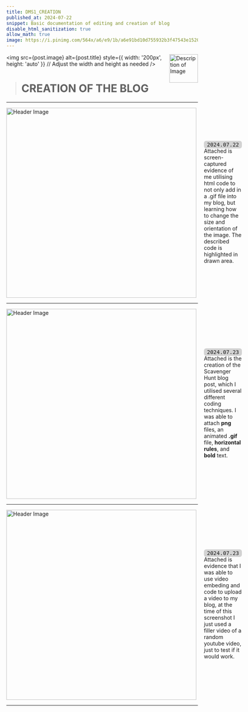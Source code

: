 ```yaml
---
title: DMS1_CREATION
published_at: 2024-07-22
snippet: Basic documentation of editing and creation of blog
disable_html_sanitization: true
allow_math: true
image: https://i.pinimg.com/564x/a6/e9/1b/a6e91bd10d755932b3f47543e1520f8f.jpg
---
```


<img src="https://www.hardjewelry.com/cdn/shop/files/ezgif.com-gif-maker_3.gif?v=1649272041" alt="Description of Image" style="float:right; margin-left:20px; width:75px; height:auto;">

<img
  src={post.image}
  alt={post.title}
  style={{ width: '200px', height: 'auto' }} // Adjust the width and height as needed
/>


> # **CREATION OF THE BLOG**
---
<style>
  .highlight {
    background-color: #d3d3d3;
    padding: 2px 8px;
    border-radius: 6px;
    font-family: monospace;
  }
</style>

<style>
  .flex-container {
    display: flex;
    flex-wrap: wrap;
    gap: 10px;
    padding: 10px;
  }
  .flex-item {
    background-color: #f0f0f0;
    padding: 10px;
    border-radius: 5px;
  }
  .bold {
    font-weight: bold;
  }
</style>

<div style="display: flex; align-items: center;">
 <img src="screenshots/imgcodescreenshot2.png" alt="Header Image" style="margin-right: 20px; width: 500px; height: 500;">
  <p>
    <span class="highlight">2024.07.22</span>
    Attached is screen-captured evidence of me utilising html code to not only add in a .gif file into my blog, but learning how to change the size and orientation of the image. The described code is highlighted in drawn area. 
  </p>
</div>

---
<div style="display: flex; align-items: center;">
 <img src="screenshots/scavengerhuntscreenshot.png" alt="Header Image" style="margin-right: 20px; width: 500px; height: 500;">
  <p>
    <span class="highlight">2024.07.23</span>
    Attached is the creation of the Scavenger Hunt blog post, which I utilised several different coding techniques. I was able to attach <span class="bold">png</span> files, an animated <span class="bold">.gif</span> file, <span class="bold">horizontal rules</span>, and <span class="bold">bold</span> text.  
  </p>
</div>

---
<div style="display: flex; align-items: center;">
 <img src="screenshots/embedvideoss.png" alt="Header Image" style="margin-right: 20px; width: 500px; height: 500;">
<p>
    <span class="highlight">2024.07.23</span>
   Attached is evidence that I was able to use video embeding and code to upload a video to my blog, at the time of this screenshot I just used a filler video of a random youtube video, just to test if it would work.  
  </p>
</div>

---

 





